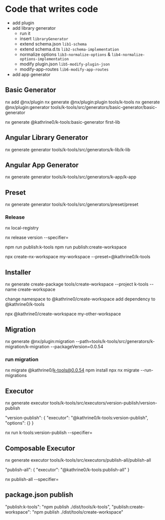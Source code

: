 # Code that writes code

- add plugin
- add library generator
  - run it
  - insert `libraryGenerator`
  - extend schema.json `lib1-schema`
  - extend schema.d.ts `lib2-schema-implementation`
  - normalize options `lib3-normalize-options` & `lib4-normalize-options-implementation`
  - modify plugin.json `lib5-modify-plugin-json`
  - modify-app-routes `lib6-modify-app-routes`
- add app generator

## Basic Generator

nx add @nx/plugin
nx generate @nx/plugin:plugin tools/k-tools
nx generate @nx/plugin:generator tools/k-tools/src/generators/basic-generator/basic-generator

nx generate @kathrine0/k-tools:basic-generator first-lib

## Angular Library Generator

nx generate generator tools/k-tools/src/generators/k-lib/k-lib

## Angular App Generator

nx generate generator tools/k-tools/src/generators/k-app/k-app

## Preset

nx generate generator tools/k-tools/src/generators/preset/preset

### Release

nx local-registry

nx release version --specifier=

npm run publish:k-tools
npm run publish:create-workspace

npx create-nx-workspace my-workspace --preset=@kathrine0/k-tools

## Installer

nx generate create-package tools/create-workspace --project k-tools --name create-workspace

change namespace to @kathrine0/create-workspace
add dependency to @kathrine0/k-tools

npx @kathrine0/create-workspace my-other-workspace

## Migration

nx generate @nx/plugin:migration --path=tools/k-tools/src/generators/k-migration/k-migration --packageVersion=0.0.54

### run migration

nx migrate @kathrine0/k-tools@0.0.54
npm install
npx nx migrate --run-migrations

## Executor

nx generate executor tools/k-tools/src/executors/version-publish/version-publish

"version-publish": {
  "executor": "@kathrine0/k-tools:version-publish",
  "options": {}
}

nx run k-tools:version-publish --specifier=<version>

## Composable Executor

nx generate executor tools/k-tools/src/executors/publish-all/publish-all

"publish-all": {
  "executor": "@kathrine0/k-tools:publish-all"
}


nx publish-all --specifier=<version>




## package.json publish 

"publish:k-tools": "npm publish ./dist/tools/k-tools",
"publish:create-workspace": "npm publish ./dist/tools/create-workspace"

